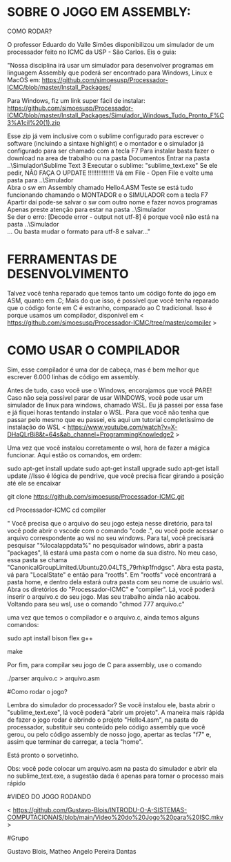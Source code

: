 # SOBRE O JOGO EM ASSEMBLY:

COMO RODAR?

O professor Eduardo do Valle Simões disponibilizou um simulador de um processador feito no ICMC da USP - São Carlos. Eis o guia:


"Nossa disciplina irá usar um simulador para desenvolver programas em linguagem Assembly que poderá ser encontrado para Windows, Linux e MacOS em: https://github.com/simoesusp/Processador-ICMC/blob/master/Install_Packages/

Para Windows, fiz um link super fácil de instalar: https://github.com/simoesusp/Processador-ICMC/blob/master/Install_Packages/Simulador_Windows_Tudo_Pronto_F%C3%A1cil%20(1).zip

Esse zip já vem inclusive com o sublime configurado para escrever o software (incluindo a sintaxe highlight) e o montador e o simulador já configurado para ser chamado com a tecla F7
Para instalar basta fazer o download na area de trabalho ou na pasta Documentos
Entrar na pasta ..\Simulador\Sublime Text 3
Executar o sublime: "sublime_text.exe"
Se ele pedir, NÃ0 FAÇA O UPDATE !!!!!!!!!!!!!!!
Vá em File - Open File e volte uma pasta para ..\Simulador\
Abra o sw em Assembly chamado Hello4.ASM
Teste se está tudo funcionando chamando o MONTADOR e o SIMULADOR com a tecla F7
Apartir daí pode-se salvar o sw com outro nome e fazer novos programas
Apenas preste atenção para estar na pasta ..\Simulador\
Se der o erro: [Decode error - output not utf-8] é porque você não está na pasta ..\Simulador\
... Ou basta mudar o formato para utf-8 e salvar..."


# FERRAMENTAS DE DESENVOLVIMENTO

Talvez você tenha reparado que temos tanto um código fonte do jogo em ASM, quanto em .C; Mais do que isso, é possível que você tenha reparado que o código fonte em C é estranho, comparado ao C tradicional. Isso é porque usamos um compilador, disponível em  < https://github.com/simoesusp/Processador-ICMC/tree/master/compiler >


# COMO USAR O COMPILADOR

Sim, esse compilador é uma dor de cabeça, mas é bem melhor que escrever 6.000 linhas de código em assembly.

Antes de tudo, caso você use o Windows, encorajamos que você PARE! Caso não seja possível parar de usar WINDOWS, você pode usar um simulador de linux para windows, chamado WSL. Eu já passei por essa fase e já fiquei horas tentando instalar o WSL. Para que você não tenha que passar pelo mesmo que eu passei, eis aqui um tutorial completíssimo de instalação do WSL < https://www.youtube.com/watch?v=X-DHaQLrBi8&t=64s&ab_channel=ProgrammingKnowledge2 >

Uma vez que você instalou corretamente o wsl, hora de fazer a mágica funcionar. Aqui estão os comandos, em ordem:

sudo apt-get install update
sudo apt-get install upgrade
sudo apt-get istall update         //Isso é lógica de pendrive, que você precisa ficar girando a posição até ele se encaixar

git clone https://github.com/simoesusp/Processador-ICMC.git

cd Processador-ICMC
cd compiler




" Você precisa que o arquivo do seu jogo esteja nesse diretório, para tal você pode abrir o vscode com o comando "code .", ou você pode acessar o arquivo correspondente ao wsl no seu windows. Para tal, você precisará pesquisar "%localappdata%" no pesquisador windows, abrir a pasta "packages", lá estará uma pasta com o nome da sua distro. No meu caso, essa pasta se chama "CanonicalGroupLimited.Ubuntu20.04LTS_79rhkp1fndgsc". Abra esta pasta, vá para "LocalState" e então para "rootfs". Em "rootfs" você encontrará a pasta home, e dentro dela estará outra pasta com seu nome de usuário wsl. Abra os diretórios do "Processador-ICMC" e "compiler". Lá, você poderá inserir o arquivo.c do seu jogo. Mas seu trabalho ainda não acabou. Voltando para seu wsl, use o comando "chmod 777 arquivo.c"

uma vez que temos o compilador e o arquivo.c, ainda temos alguns comandos:

sudo apt install bison flex g++

make

Por fim, para compilar seu jogo de C para assembly, use o comando

./parser arquivo.c > arquivo.asm

#Como rodar o jogo?

Lembra do simulador do processador? Se você instalou ele, basta abrir o "sublime_text.exe", lá você poderá "abrir um projeto". A maneira mais rápida de fazer o jogo rodar é abrindo o projeto "Hello4.asm", na pasta do processador, substituir seu conteúdo pelo código assembly que você gerou, ou pelo código assembly de nosso jogo, apertar as teclas "f7" e, assim que terminar de carregar, a tecla "home".

Está pronto o sorvetinho.
 
Obs: você pode colocar um arquivo.asm na pasta do simulador e abrir ela no sublime_text.exe, a sugestão dada é apenas para tornar o processo mais rápido

#VIDEO DO JOGO RODANDO

< https://github.com/Gustavo-Blois/INTRODU-O-A-SISTEMAS-COMPUTACIONAIS/blob/main/Video%20do%20Jogo%20para%20ISC.mkv >

#Grupo

Gustavo Blois, Matheo Angelo Pereira Dantas
